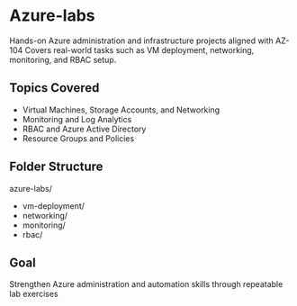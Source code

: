 # Azure-labs
Hands-on Azure administration and infrastructure projects aligned with AZ-104
Covers real-world tasks such as VM deployment, networking, monitoring, and RBAC setup.

## Topics Covered
- Virtual Machines, Storage Accounts, and Networking
- Monitoring and Log Analytics
- RBAC and Azure Active Directory
- Resource Groups and Policies

## Folder Structure
azure-labs/
- vm-deployment/
- networking/
- monitoring/
- rbac/

## Goal
Strengthen Azure administration and automation skills through repeatable lab exercises
